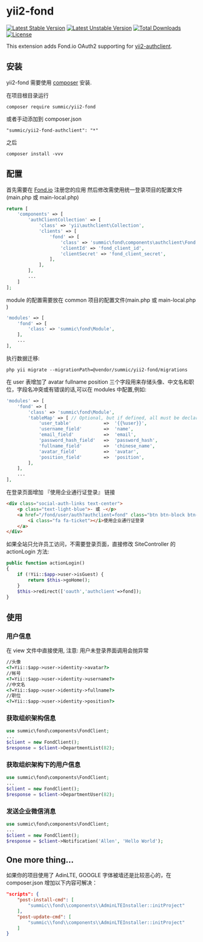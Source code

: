 # yii2-fond
[![Latest Stable Version](https://poser.pugx.org/summic/yii2-fond/v/stable)](https://packagist.org/packages/summic/yii2-fond)
[![Latest Unstable Version](https://poser.pugx.org/summic/yii2-fond/v/unstable)](https://packagist.org/packages/summic/yii2-fond)
[![Total Downloads](https://poser.pugx.org/summic/yii2-fond/downloads)](https://packagist.org/packages/summic/yii2-fond)
[![License](https://poser.pugx.org/summic/yii2-fond/license)](https://packagist.org/packages/summic/yii2-fond)

This extension adds Fond.io OAuth2 supporting for [yii2-authclient](https://github.com/yiisoft/yii2-authclient).

## 安装

yii2-fond 需要使用 [composer](http://getcomposer.org/download/) 安装.

在项目根目录运行

```
composer require summic/yii2-fond
```

或者手动添加到 composer.json

```
"summic/yii2-fond-authclient": "*"
```
之后
```
composer install -vvv
```

## 配置

首先需要在 [Fond.io](https://www.fond.io/developer/clients/register) 注册您的应用
然后修改需使用统一登录项目的配置文件(main.php 或 main-local.php)
```php
return [
    'components' => [
		'authClientCollection' => [
	        'class' => 'yii\authclient\Collection',
	        'clients' => [
	            'fond' => [
	                'class' => 'summic\fond\components\authclient\Fond',
	                'clientId' => 'fond_client_id',
	                'clientSecret' => 'fond_client_secret',
	            ],
	        ],
	    ],
	    ...
	]
];
 ```

module 的配置需要放在 common 项目的配置文件(main.php 或 main-local.php )

```php
'modules' => [
    'fond' => [
        'class' => 'summic\fond\Module',
    ],
    ...
],
```

执行数据迁移:

```shell
php yii migrate --migrationPath=@vendor/summic/yii2-fond/migrations
```
在 user 表增加了 avatar fullname position 三个字段用来存储头像、中文名和职位，字段名冲突或有错误的话,可以在 modules 中配置,例如:
```php
'modules' => [
    'fond' => [
        'class' => 'summic\fond\Module',
        'tableMap' => [ // Optional, but if defined, all must be declared
            'user_table'            =>  '{{%user}}',
            'username_field'        =>  'name',
            'email_field'           =>  'email',
            'password_hash_field'   =>  'password_hash',
            'fullname_field'        =>  'chinese_name',
            'avatar_field'          =>  'avatar',
            'position_field'        =>  'position',
        ],
    ],
    ...
],
```

在登录页面增加 『使用企业通行证登录』 链接

```html
<div class="social-auth-links text-center">
    <p class="text-light-blue">- 或 -</p>
    <a href="/fond/user/auth?authclient=fond" class="btn btn-block btn-social btn-dropbox">
        <i class="fa fa-ticket"></i>使用企业通行证登录
    </a>
</div>
```

如果全站只允许员工访问，不需要登录页面，直接修改 SiteController 的 actionLogin 方法:

```php
public function actionLogin()
{
	if (!Yii::$app->user->isGuest) {
    	return $this->goHome();
	}
    $this->redirect(['oauth','authclient'=>fond]);
}
```

## 使用

### 用户信息
在 view 文件中直接使用, 注意: 用户未登录界面调用会抛异常
```html
//头像
<?=Yii::$app->user->identity->avatar?>
//帐号
<?=Yii::$app->user->identity->username?>
//中文名
<?=Yii::$app->user->identity->fullname?>
//职位
<?=Yii::$app->user->identity->position?>
```

### 获取组织架构信息
```php
use summic\fond\components\FondClient;
...
$client = new FondClient();
$response = $client->DepartmentList(82);
```

### 获取组织架构下的用户信息
```php
use summic\fond\components\FondClient;
...
$client = new FondClient();
$response = $client->DepartmentUser(82);
```

### 发送企业微信消息
```php
use summic\fond\components\FondClient;
...
$client = new FondClient();
$response = $client->Notification('Allen', 'Hello World');
```

## One more thing...

如果你的项目使用了 AdinLTE, GOOGLE 字体被墙还是比较恶心的，在 composer.json 增加以下内容可解决：

```json
"scripts": {
    "post-install-cmd": [
        "summic\\fond\\components\\AdminLTEInstaller::initProject"
    ],
    "post-update-cmd": [
        "summic\\fond\\components\\AdminLTEInstaller::initProject"
    ]
}
```